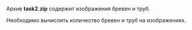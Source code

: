 Архив **task2.zip** содержит изображения бревен и труб. 

Необходимо вычислить количество бревен и труб на изображениях. 